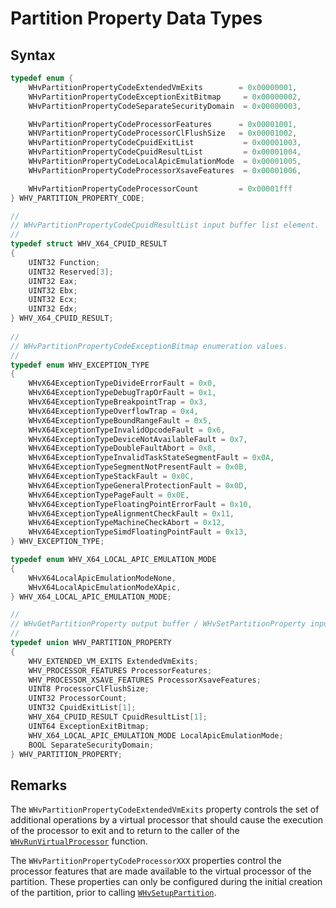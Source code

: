 # Partition Property Data Types


## Syntax
```C
typedef enum { 
    WHvPartitionPropertyCodeExtendedVmExits        = 0x00000001,
    WHvPartitionPropertyCodeExceptionExitBitmap     = 0x00000002, 
    WHvPartitionPropertyCodeSeparateSecurityDomain  = 0x00000003,

    WHvPartitionPropertyCodeProcessorFeatures      = 0x00001001, 
    WHVPartitionPropertyCodeProcessorClFlushSize   = 0x00001002, 
    WHvPartitionPropertyCodeCpuidExitList           = 0x00001003,
    WHvPartitionPropertyCodeCpuidResultList         = 0x00001004,
    WHvPartitionPropertyCodeLocalApicEmulationMode  = 0x00001005,
    WHvPartitionPropertyCodeProcessorXsaveFeatures  = 0x00001006,

    WHvPartitionPropertyCodeProcessorCount         = 0x00001fff 
} WHV_PARTITION_PROPERTY_CODE; 

//
// WHvPartitionPropertyCodeCpuidResultList input buffer list element.
//
typedef struct WHV_X64_CPUID_RESULT
{
    UINT32 Function;
    UINT32 Reserved[3];
    UINT32 Eax;
    UINT32 Ebx;
    UINT32 Ecx;
    UINT32 Edx;
} WHV_X64_CPUID_RESULT;
 
//
// WHvPartitionPropertyCodeExceptionBitmap enumeration values.
//
typedef enum WHV_EXCEPTION_TYPE
{
    WHvX64ExceptionTypeDivideErrorFault = 0x0,
    WHvX64ExceptionTypeDebugTrapOrFault = 0x1,
    WHvX64ExceptionTypeBreakpointTrap = 0x3,
    WHvX64ExceptionTypeOverflowTrap = 0x4,
    WHvX64ExceptionTypeBoundRangeFault = 0x5,
    WHvX64ExceptionTypeInvalidOpcodeFault = 0x6,
    WHvX64ExceptionTypeDeviceNotAvailableFault = 0x7,
    WHvX64ExceptionTypeDoubleFaultAbort = 0x8,
    WHvX64ExceptionTypeInvalidTaskStateSegmentFault = 0x0A,
    WHvX64ExceptionTypeSegmentNotPresentFault = 0x0B,
    WHvX64ExceptionTypeStackFault = 0x0C,
    WHvX64ExceptionTypeGeneralProtectionFault = 0x0D,
    WHvX64ExceptionTypePageFault = 0x0E,
    WHvX64ExceptionTypeFloatingPointErrorFault = 0x10,
    WHvX64ExceptionTypeAlignmentCheckFault = 0x11,
    WHvX64ExceptionTypeMachineCheckAbort = 0x12,
    WHvX64ExceptionTypeSimdFloatingPointFault = 0x13,
} WHV_EXCEPTION_TYPE;

typedef enum WHV_X64_LOCAL_APIC_EMULATION_MODE
{
    WHvX64LocalApicEmulationModeNone,
    WHvX64LocalApicEmulationModeXApic,
} WHV_X64_LOCAL_APIC_EMULATION_MODE;

//
// WHvGetPartitionProperty output buffer / WHvSetPartitionProperty input buffer
//
typedef union WHV_PARTITION_PROPERTY
{
    WHV_EXTENDED_VM_EXITS ExtendedVmExits;
    WHV_PROCESSOR_FEATURES ProcessorFeatures;
    WHV_PROCESSOR_XSAVE_FEATURES ProcessorXsaveFeatures;
    UINT8 ProcessorClFlushSize;
    UINT32 ProcessorCount;
    UINT32 CpuidExitList[1];
    WHV_X64_CPUID_RESULT CpuidResultList[1];
    UINT64 ExceptionExitBitmap;
    WHV_X64_LOCAL_APIC_EMULATION_MODE LocalApicEmulationMode;
    BOOL SeparateSecurityDomain;
} WHV_PARTITION_PROPERTY;
```


## Remarks

The `WHvPartitionPropertyCodeExtendedVmExits` property controls the set of additional operations by a virtual processor that should cause the execution of the processor to exit and to return to the caller of the [`WHvRunVirtualProcessor`](WHvRunVirtualProcessor.md) function.

The `WHvPartitionPropertyCodeProcessorXXX` properties control the processor features that are made available to the virtual processor of the partition. These properties can only be configured during the initial creation of the partition, prior to calling [`WHvSetupPartition`](WHvSetupPartition.md).